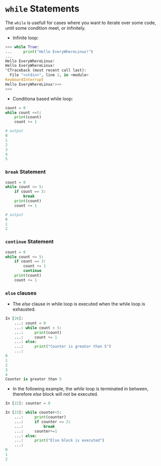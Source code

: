 # `while` Statements

The `while` is usefull for cases where you want to iterate over some code, until some condition meet, or infinitely.

- Infinite loop:

```python
>>> while True:
...     print("Hello EveryWhereLinux!")
... 
Hello EveryWhereLinux!
Hello EveryWhereLinux!
^CTraceback (most recent call last):
  File "<stdin>", line 2, in <module>
KeyboardInterrupt
Hello EveryWhereLinux!>>> 
>>> 
```

- Conditiona based while loop:

```python
count = 0
while count <=5:
    print(count)
    count += 1

# output
0
1
2
3
4
5
```

### `break` Statement

```python
count = 0
while count <= 5:
    if count == 3:
        break 
    print(count)
    count += 1

# output
0
1
2
```

### `continue` Statement

```python
count = 0
while count <= 5:
    if count == 3:
        count += 1
        continue
    print(count)
    count += 1
```


### `else` clauses

- The *else* clause in while loop is executed when the while loop is exhausted.

```python
In [26]: 
    ...: count = 0
    ...: while count < 5:
    ...:     print(count)
    ...:     count += 1
    ...: else:
    ...:     print("Counter is greator than 5")
    ...: 
0
1
2
3
4
Counter is greator than 5
```

- In the following example, the *while* loop is terminated in between, therefore *else* block will not be executed.

```py
In [22]: counter = 0

In [23]: while counter<5:
    ...:     print(counter)
    ...:     if counter == 2:
    ...:         break
    ...:     counter+=1
    ...: else:
    ...:     print("Else block is executed")
    ...: 
0
1
2
```